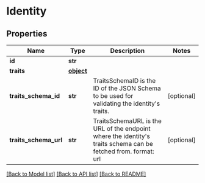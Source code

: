 # Identity

## Properties
Name | Type | Description | Notes
------------ | ------------- | ------------- | -------------
**id** | **str** |  | 
**traits** | [**object**](.md) |  | 
**traits_schema_id** | **str** | TraitsSchemaID is the ID of the JSON Schema to be used for validating the identity&#39;s traits. | [optional] 
**traits_schema_url** | **str** | TraitsSchemaURL is the URL of the endpoint where the identity&#39;s traits schema can be fetched from.  format: url | [optional] 

[[Back to Model list]](../README.md#documentation-for-models) [[Back to API list]](../README.md#documentation-for-api-endpoints) [[Back to README]](../README.md)


